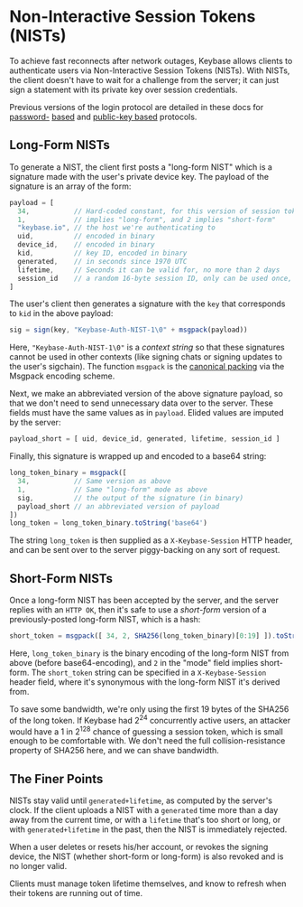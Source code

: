 
# Non-Interactive Session Tokens (NISTs)

To achieve fast reconnects after network outages, Keybase allows clients to
authenticate users via Non-Interactive Session Tokens (NISTs). With NISTs,
the client doesn't have to wait for a challenge from the server; it can
just sign a statement with its private key over session credentials.

Previous versions of the login protocol are detailed in these
docs for [password-](call/getsalt) [based](call/login) and [public-key based](call/sig/post_auth)
protocols.

## Long-Form NISTs

To generate a NIST, the client first posts a "long-form NIST" which is a signature
made with the user's private device key. The payload of the signature is an
array of the form:

```javascript
payload = [
  34,           // Hard-coded constant, for this version of session token strings
  1,            // implies "long-form", and 2 implies "short-form"
  "keybase.io", // the host we're authenticating to
  uid,          // encoded in binary
  device_id,    // encoded in binary
  kid,          // key ID, encoded in binary
  generated,    // in seconds since 1970 UTC
  lifetime,     // Seconds it can be valid for, no more than 2 days
  session_id    // a random 16-byte session ID, only can be used once, binary encoded
]
```

The user's client then generates a signature with the `key` that corresponds to `kid`
in the above payload:

```javascript
sig = sign(key, "Keybase-Auth-NIST-1\0" + msgpack(payload))
```

Here, `"Keybase-Auth-NIST-1\0"` is a *context string* so that these signatures cannot be
used in other contexts (like signing chats or signing updates to the user's sigchain). The
function `msgpack` is the [canonical packing](canonical_packings) via the Msgpack encoding
scheme.

Next, we make an abbreviated version of the above signature payload, so that we don't
need to send unnecessary data over to the server. These fields must have the same
values as in `payload`. Elided values are imputed by the server:

```javascript
payload_short = [ uid, device_id, generated, lifetime, session_id ]
```

Finally, this signature is wrapped up and encoded to a base64 string:

```javascript
long_token_binary = msgpack([
  34,           // Same version as above
  1,            // Same "long-form" mode as above
  sig,          // the output of the signature (in binary)
  payload_short // an abbreviated version of payload
])
long_token = long_token_binary.toString('base64')
```

The string `long_token` is then supplied as a `X-Keybase-Session` HTTP header, and can be sent over
to the server piggy-backing on any sort of request.

## Short-Form NISTs

Once a long-form NIST has been accepted by the server, and the server replies with an
`HTTP OK`, then it's safe to use a *short-form* version of a previously-posted long-form NIST,
which is a hash:

```javascript
short_token = msgpack([ 34, 2, SHA256(long_token_binary)[0:19] ]).toString('base64')
```

Here, `long_token_binary` is the binary encoding of the long-form NIST from above (before
base64-encoding), and `2` in the "mode" field implies short-form. The `short_token`
string can be specified in a `X-Keybase-Session` header field, where it's synonymous
with the long-form NIST it's derived from.

To save some bandwidth, we're only using the first 19 bytes of the SHA256 of the
long token. If Keybase had 2<sup>24</sup> concurrently active users, an attacker
would have a 1 in 2<sup>128</sup> chance of guessing a session token, which is small
enough to be comfortable with. We don't need the full collision-resistance property
of SHA256 here, and we can shave bandwidth.

## The Finer Points

NISTs stay valid until `generated+lifetime`, as computed by the server's clock. If the
client uploads a NIST with a `generated` time more than a day away from the current time,
or with a `lifetime` that's too short or long, or with `generated+lifetime` in the past,
then the NIST is immediately rejected.

When a user deletes or resets his/her account, or revokes the signing device, the NIST
(whether short-form or long-form) is also revoked and is no longer valid.

Clients must manage token lifetime themselves, and know to refresh when their tokens
are running out of time.
